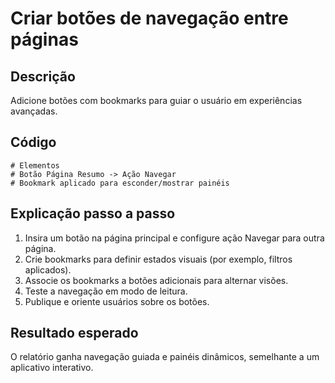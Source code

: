 # Criar botões de navegação entre páginas

## Descrição
Adicione botões com bookmarks para guiar o usuário em experiências avançadas.

## Código
```text
# Elementos
# Botão Página Resumo -> Ação Navegar
# Bookmark aplicado para esconder/mostrar painéis
```

## Explicação passo a passo
1. Insira um botão na página principal e configure ação Navegar para outra página.
2. Crie bookmarks para definir estados visuais (por exemplo, filtros aplicados).
3. Associe os bookmarks a botões adicionais para alternar visões.
4. Teste a navegação em modo de leitura.
5. Publique e oriente usuários sobre os botões.

## Resultado esperado
O relatório ganha navegação guiada e painéis dinâmicos, semelhante a um aplicativo interativo.
